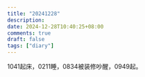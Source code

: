 ```yaml
---
title: "20241228"
description: 
date: 2024-12-28T10:40:25+08:00
comments: true
draft: false
tags: ["diary"]
---
```

1041起床，0211睡，0834被装修吵醒，0949起。